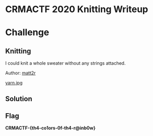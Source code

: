 # CRMACTF 2020 Knitting Writeup

# Challenge

## Knitting

I could knit a whole sweater without any strings attached.

Author: [matt2r]()

[yarn.jpg](yarn.jpg)


## Solution

## Flag 

**CRMACTF-{th4-co1ors-0f-th4-r@inb0w}**

